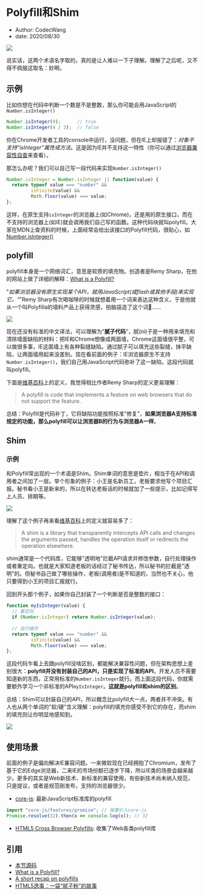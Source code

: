 # Polyfill和Shim

- Author: CodecWang
- date: 2020/08/30

![](http://cos.codec.wang/what-is-polyfill.jpg)

说实话，这两个术语名字取的，真的是让人难以一下子理解。理解了之后呢，又不得不佩服这取名：妙啊。

## 示例

比如你想在代码中判断一个数是不是整数，那么你可能会用JavaScript的`Number.isInteger()`

```javascript
Number.isInteger(9);      // true
Number.isInteger(4 / 3);  // false
```

你在Chrome开发者工具的console中运行，没问题，但在IE上却报错了：*对象不支持“isInteger”属性或方法*。这是因为IE并不支持这一特性（你可以通过[浏览器兼容性自查](/web/compatibility-check-for-web-api)来查看）。

那怎么办呢？我们可以自己写一段代码来实现`Number.isInteger()`

```javascript
Number.isInteger = Number.isInteger || function(value) {
  return typeof value === "number" && 
         isFinite(value) && 
         Math.floor(value) === value;
};
```

这样，在原生支持`isInteger`的浏览器上(如Chrome)，还是用的原生接口，而在不支持的浏览器上(如IE)就会调用我们自己写的函数。这种代码块就叫polyfill。大家在MDN上查资料的时候，上面经常会给出该接口的Polyfill代码，很贴心，如[Number.isInteger()](https://developer.mozilla.org/zh-CN/docs/Web/JavaScript/Reference/Global_Objects/Number/isInteger#Polyfill)

## polyfill

polyfill本身是一个网络词汇，意思是软质的填充物。创造者是Remy Sharp，在他的网站上做了详细的解释：[What is a Polyfill?](https://remysharp.com/2010/10/08/what-is-a-polyfill)

"*如果浏览器没有原生实现某个API，就用JavaScript(或flash或其他手段)来实现它。"*"Remy Sharp有次喝咖啡的时候就想着用一个词来表达这种含义，于是他就从一个叫Polyfilla的墙料产品上获得灵感，拍脑袋造了这个词🤣……

![](http://cos.codec.wang/polyfill-life-example.jpg)

现在还没有标准的中文译法，可以理解为"**腻子代码**"，腻(ni)子是一种用来填充和清除墙面缺陷的材料：把IE和Chrome想像成两面墙，Chrome这面墙很平整，可以做很多事，IE这面墙上有各种裂缝缺陷。通过腻子可以填充这些裂缝，抹平缺陷，让两面墙用起来没差别。现在看前面的例子：IE浏览器原生不支持`Number.isInteger()`，我们自己用JavaScript代码弥补了这一缺陷，这段代码就叫polyfill。

下面是[维基百科](https://en.wikipedia.org/wiki/Polyfill_(programming))上的定义，我觉得相比作者Remy Sharp的定义更易理解：

> A polyfill is code that implements a feature on web browsers that do not support the feature.

总结：Polyfill是代码补丁，它将缺陷功能按照标准"修复"，**如果浏览器A支持标准规定的功能，那么polyfill可以让浏览器B的行为与浏览器A一样**。

## Shim

### 示例

和Polyfill常出现的一个术语是Shim。Shim单词的意思是垫片，相当于在API和调用者之间加了一层。举个形象的例子：小王是名新员工，老板要求他写个项目汇报。秘书看小王是新来的，所以在转达老板话的时候就加了一些提示，比如记得写上人员、排期等。

![](http://cos.codec.wang/understand-what-shim-is.png)

理解了这个例子再来看[维基百科](https://en.wikipedia.org/wiki/Shim_(computing))上的定义就容易多了：

> A shim is a library that transparently intercepts API calls and changes the arguments passed, handles the operation itself or redirects the operation elsewhere.

shim通常是一个代码库，它能够"透明地"拦截API请求并修改参数，自行处理操作或者重定向。也就是大家知道老板的话经过了秘书传达，所以秘书的拦截是"透明"的。但秘书自己做了哪些操作，老板(调用者)是不知道的，当然也不关心，他只要得到小王的项目汇报就行。

回到开头那个例子，如果你自己封装了一个判断是否是整数的接口：

```javascript
function myIsInteger(value) {
  // 重定向
  if (Number.isInteger) return Number.isInteger(value);
  
  // 自行操作
  return typeof value === "number" && 
         isFinite(value) && 
         Math.floor(value) === value;
};
```

这段代码乍看上去跟polyfill没啥区别，都能解决兼容性问题，但在架构思想上差别很大：**polyfill并没有封装自己的API，只是实现了标准的API**，开发人员不需要知道新的东西，正常用标准的`Number.isInteger`就行。而上面这段代码，你就需要额外学习一个非标准的API`myIsInteger`。**这就是polyfill和shim的区别**。

总结：Shim可以封装自己的API，所以概念比polyfill大一点，两者并不冲突。有人也从两个单词的"软/硬"含义理解：polyfill的填充你感受不到它的存在，而shim的填充则让你明显地感知到。

![](http://cos.codec.wang/understand-shim-and-polyfill-example.jpg)

## 使用场景

前面的例子是偏向解决IE兼容问题。一来微软现在已经拥抱了Chromium，发布了基于它的Edge浏览器，二来IE的市场份额已逐步下降，所以IE类的场景会越来越少。更多的其实是Web新技术、新标准的兼容使用，有些新技术尚未纳入规范，只是提议，或者是规范刚发布，支持的浏览器很少。


- [core-js](https://github.com/zloirock/core-js): 最新JavaScript标准库的polyfill

```javascript
import "core-js/features/promise"; // 按需引入core-js
Promise.resolve(32).then(x => console.log(x)); // 32
```

- [HTML5 Cross Browser Polyfills](https://github.com/Modernizr/Modernizr/wiki/HTML5-Cross-browser-Polyfills): 收集了Web各类polyfill库

## 引用

- [本节源码](https://github.com/CodecWang/Blog/tree/master/code/web/polyfill-and-shim.js)
- [What is a Polyfill?](https://remysharp.com/2010/10/08/what-is-a-polyfill)
- [A short recap on polyfills](https://javascript.christmas/2019/21)
- [HTML5逸事：一袋“腻子粉”的故事](https://www.ituring.com.cn/article/details/766)